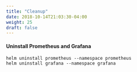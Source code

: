 ```yaml
---
title: "Cleanup"
date: 2018-10-14T21:03:30-04:00
weight: 25
draft: false
---
```


#### Uninstall Prometheus and Grafana
```
helm uninstall prometheus --namespace prometheus
helm uninstall grafana --namespace grafana
```
